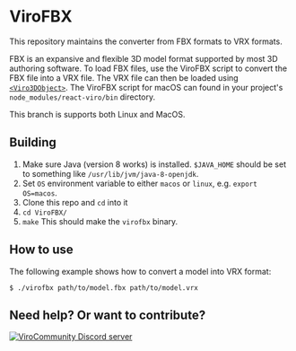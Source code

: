 # ViroFBX

This repository maintains the converter from FBX formats to VRX formats.

FBX is an expansive and flexible 3D model format supported by most 3D authoring software. To load FBX files, use the ViroFBX script to convert the FBX file into a VRX file. The VRX file can then be loaded using [`<Viro3DObject>`](https://docs.viromedia.com/docs/3d-objects). The ViroFBX script for macOS can found in your project's `node_modules/react-viro/bin` directory.

This branch is supports both Linux and MacOS.

## Building
1. Make sure Java (version 8 works) is installed. `$JAVA_HOME` should be set to something like `/usr/lib/jvm/java-8-openjdk`.
2. Set `OS` environment variable to either `macos` or `linux`, e.g. `export OS=macos`.
3. Clone this repo and `cd` into it
4. `cd ViroFBX/`
5. `make`
This should make the `virofbx` binary.

## How to use
The following example shows how to convert a model into VRX format:

```console
$ ./virofbx path/to/model.fbx path/to/model.vrx
```

## Need help? Or want to contribute?
<a href="https://discord.gg/H3ksm5NhzT">
   <img src="https://discordapp.com/api/guilds/774471080713781259/widget.png?style=banner2" alt="ViroCommunity Discord server"/>
</a>
